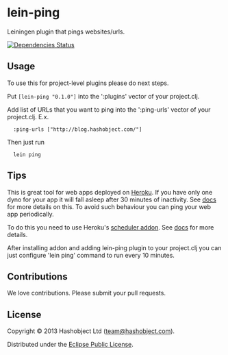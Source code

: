 # lein-ping

Leiningen plugin that pings websites/urls.

[![Dependencies Status](http://jarkeeper.com/hashobject/lein-ping/status.png)](http://jarkeeper.com/hashobject/lein-ping)

## Usage

To use this for project-level plugins please do next steps.

Put `[lein-ping "0.1.0"]` into the ':plugins' vector of your project.clj.

Add list of URLs that you want to ping
into the ':ping-urls' vector of your project.clj. E.x.

```
  :ping-urls ["http://blog.hashobject.com/"]
```

Then just run

```
  lein ping
```


## Tips

This is great tool for web apps deployed on [Heroku](http://heroku.com).
If you have only one dyno for your app it will fall asleep after
30 minutes of inactivity. See [docs](https://devcenter.heroku.com/articles/usage-and-billing#dyno-sleeping)
for more details on this. To avoid such behaviour you can ping your web app periodically.

To do this you need to use Heroku's [scheduler addon](https://addons.heroku.com/scheduler).
See [docs](https://devcenter.heroku.com/articles/scheduler#scheduling-jobs) for more details.

After installing addon and adding lein-ping plugin to your project.clj you can just
configure 'lein ping' command to run every 10 minutes.



## Contributions

We love contributions. Please submit your pull requests.


## License

Copyright © 2013 Hashobject Ltd (team@hashobject.com).

Distributed under the [Eclipse Public License](http://opensource.org/licenses/eclipse-1.0).
